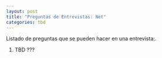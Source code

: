 ```yaml
---
layout: post
title: "Preguntas de Entrevistas: Net"
categories: tbd
---
```


Listado de preguntas que se pueden hacer en una entrevista:<!--more-->.

1. TBD ???
<!-- 
# Angular/JS Questions
## Javascript
### Easy (Junior)
This questions go from easy to more technical and hard.
⭐ What is the difference between == and === in JS and what are truthy and falsy values in JS 
A) What is a truthy/falsy value difference when using typeof and instanceof
⭐ Can you mention what primitive types JS haves? A) What is the difference for using lower case string compared to upper case String?
⭐ What is asyncronous and syncronous programming
Medium (Intermediate 2, 3 , 4)
⭐ How is async/sync programming related to the event loop and call stack in JS
⭐ what ways we have to do async programming?
A) What are Promises in JavaScript?
B) Can you explain your experience with chainable promises and concurrent promises? , async-await, promises
c) async await experience and error handling? try-catch, catch()
d) other ways you had used to handle async programming? callbacks, reactive, rxjs
### Hard (Senior)
⭐ How the keyword this works in JS?
⭐ What is an execution context in JS 
A) Global execution context 
B) Function execution context 
C) what is initialized on an execution context both global vs function 
D) how is the an execution context related to hoiusting in JS? 
E) how it’s implicit binding of a function when invoked? 
F) what is explicit binding (bind, call, apply) and how it affects the “this” keyword 
G) What is the difference between an arrow function and a regular function? 
H) 
⭐ What is a closure? How prototypal inheritance works  - Un closure en JavaScript es una función que recuerda el entorno en el que fue creada, lo que le permite acceder y manipular variables fuera de su ámbito habitual incluso después de que la función que lo creó haya finalizado su ejecución.
A) How it works on typewrappers like String? 
B) can you change the implementation of a function like toString?
NOTE: Add algorithms questions inside of this section also performance specific?
### Design patterns and good practices
⭐ Can you mention some design patterns you had implemented (not angular in built but your own implementation)
⭐ what are SOLID principles can you mention at least a couple of examples and how you had applied this?
⭐ Good and bad practices you had implemented or corrected (DRY for example, boolean trap, magic numbers etc.)
### Multiparadigm
⭐ What is JS Functional programming? A) Higher Order Functions B) Pure Functions C) Function Composition D)  Immutability
⭐ What is JavaScript Object Oriented Programming A) classes B) inheritance C)  abstraction D) what the keyword super does in a class?
NOTE: Maybe add reactive programming or ask a question related to this in fucntional programming related to RxJS?
Typescript
can you describe what is typescript?
⭐ What are the five key data structures? Array functions?
A) Array, Objects, Map, Set, Symbols
⭐ what are interfaces?
⭐ What is the difference between a type and an interface in TypeScript
⭐ Is static typing faster than dynamic typing
⭐ What is the difference between “Unknown,” “Any” and “Never” in TypeScript? not use any it’s a bad practice, there can be a way where this is necessary.
Angular
What is two way binding and what is one way binding?
⭐ Can you describe the keyparts of a component definition in angular?
⭐ Can you mention some life cycle hooks in an Angular component?
Do you know how standalone component works?
Do you know how pipes work? A) Some examples B) Do you know how to create a custom pipe?
⭐ async pipe usage
⭐ What features of angular router do you have experience with? (interceptros, route guards, lazy loading, template router-link, dinamic route redirection from components)
⭐ Difference between a structural and an attribute directive A) do you know how custom directives work? what are the key things you need to set up a custom directive? B) Are custom directives attribute or structural directives?
⭐ what ways we have in angular to share data between components?
⭐ Do you know how to create a singleton service? (provideIn: 'root' )
Had you impelemented an style guide before? A) John papa or Airbnb style guide describe B) if yes how did you implemented?
⭐ can you tell me what is RXJS? A) What is an observable B) What is the difference between a subscription and an observable? C) What are RxJS Operators? — what is the difference between switchMap and mergeMap
    switchMap:
        Supongamos que estás construyendo un formulario de búsqueda en tiempo real en una aplicación web. Quieres realizar una nueva búsqueda cada vez que el usuario ingresa un nuevo término de búsqueda, pero solo te interesa mostrar los resultados de la búsqueda más reciente.
        En este caso, podrías usar switchMap para cancelar la búsqueda anterior y realizar una nueva búsqueda cada vez que se ingresa un nuevo término de búsqueda.

    mergeMap:
        Imagina que estás desarrollando una aplicación de chat donde los mensajes de diferentes usuarios llegan en tiempo real. Quieres mostrar todos los mensajes en tiempo real en la pantalla, independientemente del orden en que lleguen.
        Aquí, podrías usar mergeMap para manejar los mensajes entrantes de varios usuarios concurrentemente y mostrarlos en la pantalla en el orden en que llegan, sin importar cuál llegue primero.


 D) Can you mention a few operators you had used? C) what is a subject? Objeto que permite emitir valores D) what is a behavior subject? un sibject que guarda el último valor E) unsubscribe on ngOnDestroy
do you know how to create state management in an app? — State management using services with RXJS — NgRx for state management how it works and how you had implemented this? — What is an effect in NgRx
⭐ Some good practices that you can recommend me when working with modules? (Angular apps)
⭐  Performance techniques that you know in angular? — OnPush strategy on components — Lazy loading — threeshaking by implementing “provideIn: root” in @Injectable for singleton service (Angular por referencias elimina aquelllo que no se está usando) — Although the architecutre and strucutre of your project doesn’t help for perfomance it adds scalability and productivity to the formula
What is a circular dependency anti pattern?
How Dependency Injection works in angular
⭐ Unit testing in Angular A) what is your opinion in unit testing in Front end in general? B) What kind of unit test are you covering in your last project? C) What is anguilar test bed and how to set up? D( experience using jasmine/karma or jest
CSS and UI libraries
⭐ Do you have exprience with responsiv edesign?
⭐ what is the mobile first approach
How do you handle breakpoints in media queries when working with the mobile first approach max width for mobile and min-width for following
⭐ Experience using Grid and Flex
Can both be mixed or is this a bad practice?
⭐What experience with other libraries do you have?
# Personal
Most difficult feature you had developed?
What  technology or concept has been the hardest for you to master?
Years of experience with Angular
Years of experience for JS in general? js9 angular7
Extra Points if they mention
Base Components
base component ngONdestroy unsubcrbe observables
subscriber collector to subscribe with this.subscribe(
Architecutre of modules (core, shared, monorepo, library of components, microfrontend)
How to work with standalone components in Angular 15+ -->